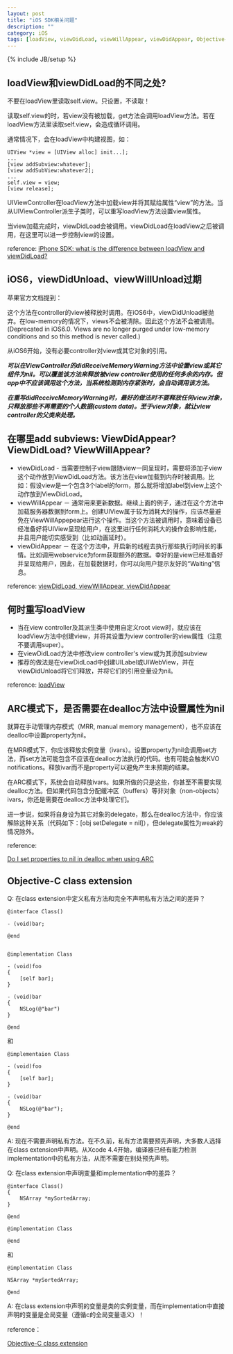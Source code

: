 ```yaml
---
layout: post
title: "iOS SDK相关问题"
description: ""
category: iOS
tags: [loadView, viewDidLoad, viewWillAppear, viewDidAppear, Objective-C, class extension, ivars, instance variables, private methods]
---
```

{% include JB/setup %}

## loadView和viewDidLoad的不同之处?

>
不要在loadView里读取self.view。只设置，不读取！
>
读取self.view的时，若view没有被加载，get方法会调用loadView方法。若在loadView方法里读取self.view，会造成循环调用。

>
通常情况下，会在loadView中构建视图，如：

	UIView *view = [UIView alloc] init...];
	...
	[view addSubview:whatever];
	[view addSubView:whatever2];
	...
	self.view = view;
	[view release];

>
UIViewController在loadView方法中加载view并将其赋给属性“view”的方法。当从UIViewController派生子类时，可以重写loadView方法设置view属性。

>
当view加载完成时，viewDidLoad会被调用。viewDidLoad在loadView之后被调用，在这里可以进一步控制view的设置。
	
reference: [iPhone SDK: what is the difference between loadView and viewDidLoad?](http://stackoverflow.com/a/574291)


## iOS6，viewDidUnload、viewWillUnload过期

苹果官方文档提到：

>
这个方法在controller的view被释放时调用。在iOS6中，viewDidUnload被抛弃。在low-memory的情况下，views不会被清除。因此这个方法不会被调用。(Deprecated in iOS6.0. Views are no longer purged under low-memory conditions and so this method is never called.)

从iOS6开始，没有必要controller对view或其它对象的引用。

***可以在ViewController的didReceiveMemoryWarning方法中设置view或其它组件为nil。可以覆盖该方法来释放被view controller使用的任何多余的内存。但app中不应该调用这个方法，当系统检测到内存紧张时，会自动调用该方法。***

***在重写didReceiveMemoryWarning时，最好的做法时不要释放任何view对象，只释放那些不再需要的个人数据(custom data)。至于view对象，就让view controller的父类来处理。***


## 在哪里add subviews: ViewDidAppear? ViewDidLoad? ViewWillAppear?

* viewDidLoad - 当需要控制子view跟随view一同呈现时，需要将添加子view这个动作放到ViewDidLoad方法。该方法在view加载到内存时被调用。比如：假设view是一个包含3个label的form，那么就将增加label到view上这个动作放到ViewDidLoad。
* viewWillAppear － 通常用来更新数据。继续上面的例子，通过在这个方法中加载服务器数据到form上。创建UIView属于较为消耗大的操作，应该尽量避免在ViewWillAppepear进行这个操作。当这个方法被调用时，意味着设备已经准备好将UIView呈现给用户，在这里进行任何消耗大的操作会影响性能，并且用户能切实感受到（比如动画延时）。
* viewDidAppear － 在这个方法中，开启新的线程去执行那些执行时间长的事情。比如调用webservice为form获取额外的数据。幸好的是view已经准备好并呈现给用户，因此，在加载数据时，你可以向用户提示友好的“Waiting”信息。

reference: [viewDidLoad, viewWillAppear, viewDidAppear](http://stackoverflow.com/a/2281560)


## 何时重写loadView

* 当在view controller及其派生类中使用自定义root view时，就应该在loadView方法中创建view，并将其设置为view controller的view属性（注意不要调用super）。
* 在viewDidLoad方法中修改view controller's view或为其添加subview
* 推荐的做法是在viewDidLoad中创建UILabel或UIWebView，并在viewDidUnload将它们释放，并将它们的引用变量设为nil。

reference: [loadView](http://stackoverflow.com/a/2280642)


## ARC模式下，是否需要在dealloc方法中设置属性为nil

就算在手动管理内存模式（MRR, manual memory management），也不应该在dealloc中设置property为nil。

在MRR模式下，你应该释放实例变量（ivars）。设置property为nil会调用set方法，而set方法可能包含不应该在dealloc方法执行的代码。也有可能会触发KVO notifications。释放ivar而不是property可以避免产生未预期的结果。

在ARC模式下，系统会自动释放ivars。如果所做的只是这些，你甚至不需要实现dealloc方法。但如果代码包含分配缓冲区（buffers）等非对象（non-objects）ivars，你还是需要在dealloc方法中处理它们。

进一步说，如果将自身设为其它对象的delegate，那么在dealloc方法中，你应该解除这种关系（代码如下：[obj setDelegate = nil]），但delegate属性为weak的情况除外。


reference:

[Do I set properties to nil in dealloc when using ARC](http://stackoverflow.com/a/7906891)


## Objective-C class extension

Q: 在class extension中定义私有方法和完全不声明私有方法之间的差异？

	@interface Class()
	
	- (void)bar;
	
	@end
	
	
	@implementation Class
	
	- (void)foo
	{
		[self bar];
	}
	
	- (void)bar
	{
		NSLog(@"bar")
	}
	
	@end
	
和

	@implementaion Class
	
	- (void)foo
	{
		[self bar];
	}
	
	- (void)bar
	{
		NSLog(@"bar");
	}
	
	@end

A: 现在不需要声明私有方法。在不久前，私有方法需要预先声明，大多数人选择在class extension中声明。从Xcode 4.4开始，编译器已经有能力检测implementation中的私有方法，从而不需要在别处预先声明。

Q: 在class extension中声明变量和implementation中的差异？

	@interface Class()
	{
		NSArray *mySortedArray;
	}
	
	@end
	
	@implementation Class
	
	@end
	
和

	@implementation Class
	
	NSArray *mySortedArray;
	
	@end	
	
A: 在class extension中声明的变量是类的实例变量，而在implementation中直接声明的变量是全局变量（遵循c的全局变量语义）！

reference：

[Objective-C class extension](http://stackoverflow.com/a/14675389)	


